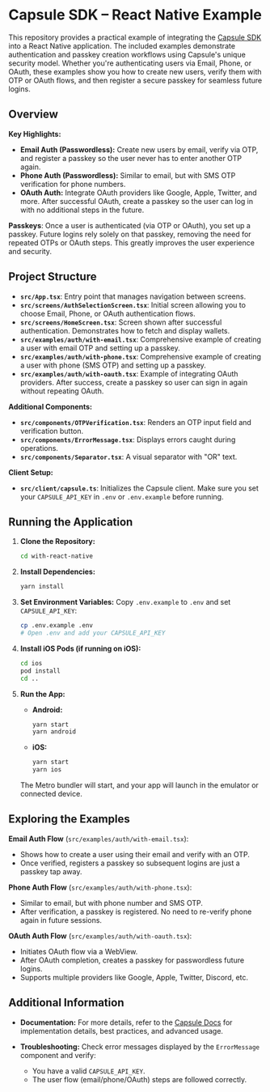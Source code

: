 # Capsule SDK – React Native Example

This repository provides a practical example of integrating the [Capsule SDK](https://docs.usecapsule.com/) into a React
Native application. The included examples demonstrate authentication and passkey creation workflows using Capsule's
unique security model. Whether you're authenticating users via Email, Phone, or OAuth, these examples show you how to
create new users, verify them with OTP or OAuth flows, and then register a secure passkey for seamless future logins.

## Overview

**Key Highlights:**

- **Email Auth (Passwordless):** Create new users by email, verify via OTP, and register a passkey so the user never has
  to enter another OTP again.
- **Phone Auth (Passwordless):** Similar to email, but with SMS OTP verification for phone numbers.
- **OAuth Auth:** Integrate OAuth providers like Google, Apple, Twitter, and more. After successful OAuth, create a
  passkey so the user can log in with no additional steps in the future.

**Passkeys**: Once a user is authenticated (via OTP or OAuth), you set up a passkey. Future logins rely solely on that
passkey, removing the need for repeated OTPs or OAuth steps. This greatly improves the user experience and security.

## Project Structure

- **`src/App.tsx`**: Entry point that manages navigation between screens.
- **`src/screens/AuthSelectionScreen.tsx`**: Initial screen allowing you to choose Email, Phone, or OAuth authentication
  flows.
- **`src/screens/HomeScreen.tsx`**: Screen shown after successful authentication. Demonstrates how to fetch and display
  wallets.
- **`src/examples/auth/with-email.tsx`**: Comprehensive example of creating a user with email OTP and setting up a
  passkey.
- **`src/examples/auth/with-phone.tsx`**: Comprehensive example of creating a user with phone (SMS OTP) and setting up a
  passkey.
- **`src/examples/auth/with-oauth.tsx`**: Example of integrating OAuth providers. After success, create a passkey so
  user can sign in again without repeating OAuth.

**Additional Components:**

- **`src/components/OTPVerification.tsx`**: Renders an OTP input field and verification button.
- **`src/components/ErrorMessage.tsx`**: Displays errors caught during operations.
- **`src/components/Separator.tsx`**: A visual separator with "OR" text.

**Client Setup:**

- **`src/client/capsule.ts`**: Initializes the Capsule client. Make sure you set your `CAPSULE_API_KEY` in `.env` or
  `.env.example` before running.

## Running the Application

1. **Clone the Repository:**

   ```sh
   cd with-react-native
   ```

2. **Install Dependencies:**

   ```sh
   yarn install
   ```

3. **Set Environment Variables:** Copy `.env.example` to `.env` and set `CAPSULE_API_KEY`:

   ```sh
   cp .env.example .env
   # Open .env and add your CAPSULE_API_KEY
   ```

4. **Install iOS Pods (if running on iOS):**

   ```sh
   cd ios
   pod install
   cd ..
   ```

5. **Run the App:**

   - **Android:**

     ```sh
     yarn start
     yarn android
     ```

   - **iOS:**
     ```sh
     yarn start
     yarn ios
     ```

   The Metro bundler will start, and your app will launch in the emulator or connected device.

## Exploring the Examples

**Email Auth Flow** (`src/examples/auth/with-email.tsx`):

- Shows how to create a user using their email and verify with an OTP.
- Once verified, registers a passkey so subsequent logins are just a passkey tap away.

**Phone Auth Flow** (`src/examples/auth/with-phone.tsx`):

- Similar to email, but with phone number and SMS OTP.
- After verification, a passkey is registered. No need to re-verify phone again in future sessions.

**OAuth Auth Flow** (`src/examples/auth/with-oauth.tsx`):

- Initiates OAuth flow via a WebView.
- After OAuth completion, creates a passkey for passwordless future logins.
- Supports multiple providers like Google, Apple, Twitter, Discord, etc.

## Additional Information

- **Documentation:** For more details, refer to the [Capsule Docs](https://docs.usecapsule.com/) for implementation
  details, best practices, and advanced usage.
- **Troubleshooting:** Check error messages displayed by the `ErrorMessage` component and verify:

  - You have a valid `CAPSULE_API_KEY`.
  - The user flow (email/phone/OAuth) steps are followed correctly.
